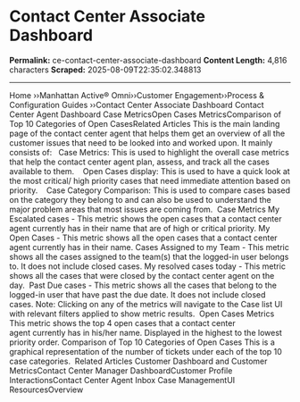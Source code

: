 # Contact Center Associate Dashboard

**Permalink:** ce-contact-center-associate-dashboard
**Content Length:** 4,816 characters
**Scraped:** 2025-08-09T22:35:02.348813

---

Home &rsaquo;&rsaquo;Manhattan Active® Omni&rsaquo;&rsaquo;Customer Engagement&rsaquo;&rsaquo;Process & Configuration Guides ››Contact Center Associate Dashboard Contact Center Agent&nbsp;Dashboard Case MetricsOpen Cases MetricsComparison of Top 10 Categories of Open CasesRelated Articles This&nbsp;is the main landing page of the contact center agent&nbsp;that helps them&nbsp;get an overview of all&nbsp;the customer issues that need to be looked into and worked upon. It mainly consists of:&nbsp; &nbsp;Case Metrics: This is used to highlight the overall case metrics that help the contact center agent&nbsp;plan, assess, and track all the cases available to them.&nbsp; &nbsp; Open Cases display: This is used to have a quick look at the most critical/ high priority cases that need immediate attention based on priority.&nbsp; &nbsp; Case Category Comparison: This is used to compare cases based on the category they belong to and can also be used to understand the major problem areas that most issues are coming from.&nbsp; Case Metrics My Escalated cases - This metric shows the open cases that a contact center agent currently has in their&nbsp;name that are of high or critical&nbsp;priority. My Open Cases - This metric shows all the open cases that a contact center agent currently has in their name. Cases Assigned to my Team -&nbsp;This metric shows all the cases assigned to the team(s) that the logged-in&nbsp;user belongs to. It does not include closed cases. My resolved cases today - This metric shows all the cases that were closed by the&nbsp;contact center agent on the day.&nbsp; Past Due cases - This metric shows all the cases that belong to the logged-in&nbsp;user that have past the due date.&nbsp;It does not include closed cases. Note: Clicking on any of the metrics will navigate to the Case list UI with relevant filters applied to show metric results.&nbsp; Open Cases Metrics This metric shows the top 4 open cases that a contact center agent&nbsp;currently has in his/her name. Displayed in the highest to the lowest priority order. Comparison of Top 10 Categories of Open Cases This is&nbsp;a graphical representation of the number of tickets under each of the top 10 case categories.&nbsp; Related Articles Customer Dashboard and Customer MetricsContact Center Manager DashboardCustomer Profile InteractionsContact Center Agent Inbox Case ManagementUI ResourcesOverview&nbsp;